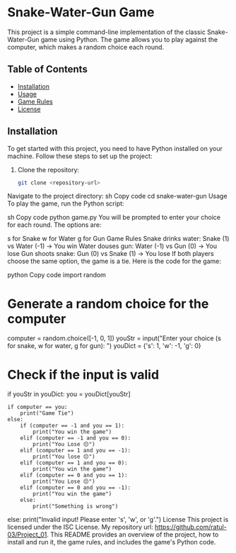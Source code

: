 # Snake-Water-Gun Game

This project is a simple command-line implementation of the classic Snake-Water-Gun game using Python. The game allows you to play against the computer, which makes a random choice each round.

## Table of Contents
- [Installation](#installation)
- [Usage](#usage)
- [Game Rules](#game-rules)
- [License](#license)

## Installation

To get started with this project, you need to have Python installed on your machine. Follow these steps to set up the project:

1. Clone the repository:
   ```sh
   git clone <repository-url>
Navigate to the project directory:
sh
Copy code
cd snake-water-gun
Usage
To play the game, run the Python script:

sh
Copy code
python game.py
You will be prompted to enter your choice for each round. The options are:

s for Snake
w for Water
g for Gun
Game Rules
Snake drinks water: Snake (1) vs Water (-1) -> You win
Water douses gun: Water (-1) vs Gun (0) -> You lose
Gun shoots snake: Gun (0) vs Snake (1) -> You lose
If both players choose the same option, the game is a tie.
Here is the code for the game:

python
Copy code
import random

# Generate a random choice for the computer
computer = random.choice([-1, 0, 1])
youStr = input("Enter your choice (s for snake, w for water, g for gun): ")
youDict = {'s': 1, 'w': -1, 'g': 0}

# Check if the input is valid
if youStr in youDict:
    you = youDict[youStr]

    if computer == you:
        print("Game Tie")
    else:
        if (computer == -1 and you == 1):
            print("You win the game")
        elif (computer == -1 and you == 0):
            print("You Lose 😔")
        elif (computer == 1 and you == -1):
            print("You lose 😔")
        elif (computer == 1 and you == 0):
            print("You win the game")
        elif (computer == 0 and you == 1):
            print("You Lose 😔")
        elif (computer == 0 and you == -1):
            print("You win the game")
        else: 
            print("Something is wrong")
else:
    print("Invalid input! Please enter 's', 'w', or 'g'.")
License
This project is licensed under the ISC License.
My repository url: https://github.com/ratul-03/Project_01. This README provides an overview of the project, how to install and run it, the game rules, and includes the game's Python code.
